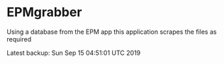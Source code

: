 # EPMgrabber
Using a database from the EPM app this application scrapes the files as required


Latest backup: Sun Sep 15 04:51:01 UTC 2019
